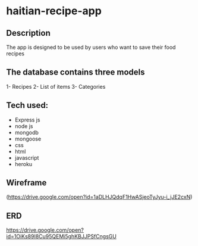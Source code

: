 # haitian-recipe-app

## Description
The app is designed to be used by users who want to save their food recipes

## The database contains three models 
1- Recipes
2- List of items
3- Categories

## Tech used:
- Express js
- node js
- mongodb
- mongoose
- css 
- html
- javascript
- heroku

## Wireframe
(https://drive.google.com/open?id=1aDLHJQdqF1HwASjeoTyJyu-i_jJE2cxN)

## ERD
https://drive.google.com/open?id=1OiKs89I8Cu95QEMi5ghKBJJPSfCngsGU


